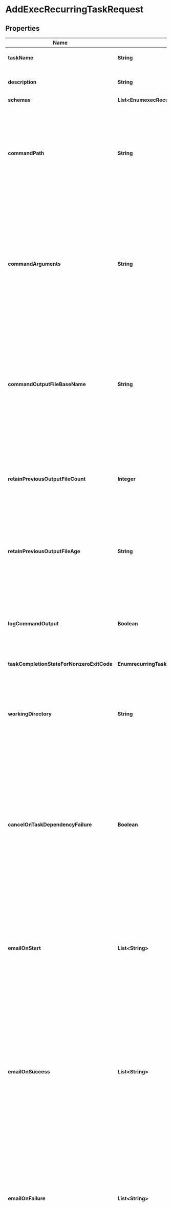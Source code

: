 

# AddExecRecurringTaskRequest


## Properties

| Name | Type | Description | Notes |
|------------ | ------------- | ------------- | -------------|
|**taskName** | **String** | Name of the new Recurring Task |  |
|**description** | **String** | A description for this Recurring Task |  [optional] |
|**schemas** | **List&lt;EnumexecRecurringTaskSchemaUrn&gt;** |  |  |
|**commandPath** | **String** | The absolute path to the command to execute. It must be an absolute path, the corresponding file must exist, and it must be listed in the config/exec-command-whitelist.txt file. |  |
|**commandArguments** | **String** | A string containing the arguments to provide to the command. If the command should be run without arguments, this property should be left undefined. If there should be multiple arguments, then they should be separated with spaces. |  [optional] |
|**commandOutputFileBaseName** | **String** | The path and base name for a file to which the command output (both standard output and standard error) should be written. This may be left undefined if the command output should not be recorded into a file. |  [optional] |
|**retainPreviousOutputFileCount** | **Integer** | The minimum number of previous command output files that should be preserved after a new instance of the command is invoked. |  [optional] |
|**retainPreviousOutputFileAge** | **String** | The minimum age of previous command output files that should be preserved after a new instance of the command is invoked. |  [optional] |
|**logCommandOutput** | **Boolean** | Indicates whether the command&#39;s output (both standard output and standard error) should be recorded in the server&#39;s error log. |  [optional] |
|**taskCompletionStateForNonzeroExitCode** | **EnumrecurringTaskTaskCompletionStateForNonzeroExitCodeProp** |  |  [optional] |
|**workingDirectory** | **String** | The absolute path to a working directory where the command should be executed. It must be an absolute path and the corresponding directory must exist. |  [optional] |
|**cancelOnTaskDependencyFailure** | **Boolean** | Indicates whether an instance of this Recurring Task should be canceled if the task immediately before it in the recurring task chain fails to complete successfully (including if it is canceled by an administrator before it starts or while it is running). |  [optional] |
|**emailOnStart** | **List&lt;String&gt;** | The email addresses to which a message should be sent whenever an instance of this Recurring Task starts running. If this option is used, then at least one smtp-server must be configured in the global configuration. |  [optional] |
|**emailOnSuccess** | **List&lt;String&gt;** | The email addresses to which a message should be sent whenever an instance of this Recurring Task completes successfully. If this option is used, then at least one smtp-server must be configured in the global configuration. |  [optional] |
|**emailOnFailure** | **List&lt;String&gt;** | The email addresses to which a message should be sent if an instance of this Recurring Task fails to complete successfully. If this option is used, then at least one smtp-server must be configured in the global configuration. |  [optional] |
|**alertOnStart** | **Boolean** | Indicates whether the server should generate an administrative alert whenever an instance of this Recurring Task starts running. |  [optional] |
|**alertOnSuccess** | **Boolean** | Indicates whether the server should generate an administrative alert whenever an instance of this Recurring Task completes successfully. |  [optional] |
|**alertOnFailure** | **Boolean** | Indicates whether the server should generate an administrative alert whenever an instance of this Recurring Task fails to complete successfully. |  [optional] |



